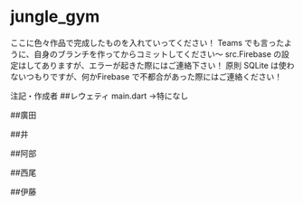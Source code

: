 # jungle_gym

ここに色々作品で完成したものを入れていってください！
Teams でも言ったように、自身のブランチを作ってからコミットしてください～
src.Firebase の設定はしてありますが、エラーが起きた際にはご連絡下さい！
原則 SQLite は使わないつもりですが、何かFirebase で不都合があった際にはご連絡ください！

注記・作成者
##レウェティ
main.dart
→特になし

##廣田


##井


##阿部


##西尾


##伊藤

